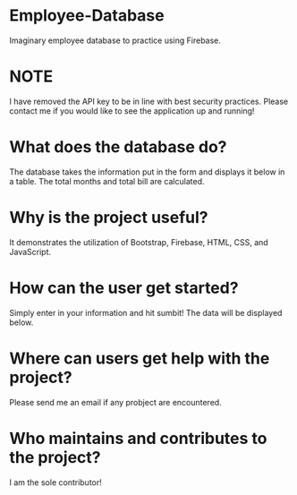 # Employee-Database
Imaginary employee database to practice using Firebase.

# NOTE
I have removed the API key to be in line with best security practices. Please contact me if you would like to see the application up and running!

# What does the database do?
The database takes the information put in the form and displays it below in a table. The total months and total bill are calculated.

# Why is the project useful?
It demonstrates the utilization of Bootstrap, Firebase, HTML, CSS, and JavaScript.

# How can the user get started?
Simply enter in your information and hit sumbit! The data will be displayed below.

# Where can users get help with the project?
Please send me an email if any probject are encountered.

# Who maintains and contributes to the project?
I am the sole contributor! 
